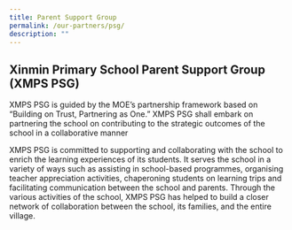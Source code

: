 ```yaml
---
title: Parent Support Group
permalink: /our-partners/psg/
description: ""
---
```

## Xinmin Primary School Parent Support Group (XMPS PSG) 


XMPS PSG is guided by the MOE’s partnership framework based on “Building on Trust, Partnering as One.” XMPS PSG shall embark on partnering the school on contributing to the strategic outcomes of the school in a collaborative manner

XMPS PSG is committed to supporting and collaborating with the school to enrich the learning experiences of its students. It serves the school in a variety of ways such as assisting in school-based programmes, organising teacher appreciation activities, chaperoning students on learning trips and facilitating communication between the school and parents. Through the various activities of the school, XMPS PSG has helped to build a closer network of collaboration between the school, its families, and the entire village.